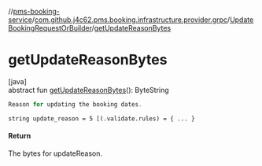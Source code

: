 //[pms-booking-service](../../../index.md)/[com.github.j4c62.pms.booking.infrastructure.provider.grpc](../index.md)/[UpdateBookingRequestOrBuilder](index.md)/[getUpdateReasonBytes](get-update-reason-bytes.md)

# getUpdateReasonBytes

[java]\
abstract fun [getUpdateReasonBytes](get-update-reason-bytes.md)(): ByteString

```kotlin
Reason for updating the booking dates.

```
`string update_reason = 5 [(.validate.rules) = { ... }`

#### Return

The bytes for updateReason.